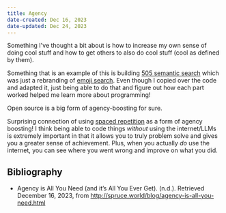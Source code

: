 ```yaml
---
title: Agency
date-created: Dec 16, 2023
date-updated: Dec 24, 2023
---
```


Something I've thought a bit about is how to increase my own sense of doing cool stuff and how to get others to also do cool stuff (cool as defined by them).

Something that is an example of this is building [505 semantic search](https://github.com/iyzg/505-semantic-search) which was just a rebranding of [emoji search](https://www.emojisearch.app/). Even though I copied over the code and adapted it, just being able to do that and figure out how each part worked helped me learn more about programming!

Open source is a big form of agency-boosting for sure.

Surprising connection of using [spaced repetition](spaced-repetition) as a form of agency boosting! I think being able to code things *without* using the internet/LLMs is extremely important in that it allows you to truly problem solve and gives you a greater sense of achievement. Plus, when you actually *do* use the internet, you can see where you went wrong and improve on what you did.

## Bibliography

- Agency is All You Need (and it’s All You Ever Get). (n.d.). Retrieved December 16, 2023, from http://spruce.world/blog/agency-is-all-you-need.html

